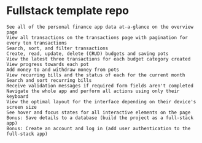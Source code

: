 # Fullstack template repo

    See all of the personal finance app data at-a-glance on the overview page
    View all transactions on the transactions page with pagination for every ten transactions
    Search, sort, and filter transactions
    Create, read, update, delete (CRUD) budgets and saving pots
    View the latest three transactions for each budget category created
    View progress towards each pot
    Add money to and withdraw money from pots
    View recurring bills and the status of each for the current month
    Search and sort recurring bills
    Receive validation messages if required form fields aren't completed
    Navigate the whole app and perform all actions using only their keyboard
    View the optimal layout for the interface depending on their device's screen size
    See hover and focus states for all interactive elements on the page
    Bonus: Save details to a database (build the project as a full-stack app)
    Bonus: Create an account and log in (add user authentication to the full-stack app)

